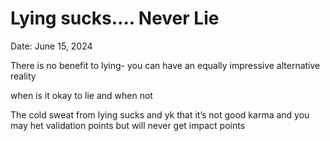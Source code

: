 # Lying sucks…. Never Lie

Date: June 15, 2024

There is no benefit to lying- you can have an equally impressive alternative reality 

when is it okay to lie and when not

The cold sweat from lying sucks and yk that it’s not good karma and you may het validation points but will never get impact points
